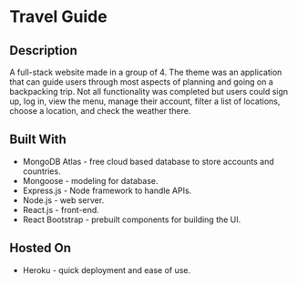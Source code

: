 # Travel Guide

## Description
A full-stack website made in a group of 4. The theme was an application that can guide users through most aspects of planning and going on a backpacking trip. Not all functionality was completed but users could sign up, log in, view the menu, manage their account, filter a list of locations, choose a location, and check the weather there.

## Built With
* MongoDB Atlas - free cloud based database to store accounts and countries.
* Mongoose - modeling for database.
* Express.js - Node framework to handle APIs.
* Node.js - web server.
* React.js - front-end.
* React Bootstrap - prebuilt components for building the UI. 

## Hosted On
 * Heroku - quick deployment and ease of use.

